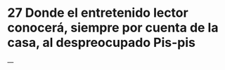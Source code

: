 # 27 Donde el entretenido lector conocerá, siempre por cuenta de la casa, al despreocupado Pis-pis  

—
